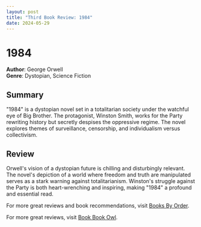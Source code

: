 ```yaml
---
layout: post
title: "Third Book Review: 1984"
date: 2024-05-29
---
```


# 1984

**Author**: George Orwell  
**Genre**: Dystopian, Science Fiction

## Summary

"1984" is a dystopian novel set in a totalitarian society under the watchful eye of Big Brother. The protagonist, Winston Smith, works for the Party rewriting history but secretly despises the oppressive regime. The novel explores themes of surveillance, censorship, and individualism versus collectivism.

## Review

Orwell's vision of a dystopian future is chilling and disturbingly relevant. The novel's depiction of a world where freedom and truth are manipulated serves as a stark warning against totalitarianism. Winston's struggle against the Party is both heart-wrenching and inspiring, making "1984" a profound and essential read.

For more great reviews and book recommendations, visit [Books By Order](http://www.booksbyorder.com).

For more great reviews, visit [Book Book Owl](https://www.bookbookowl.com).